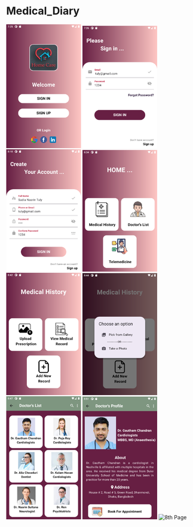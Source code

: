 # Medical_Diary

<div>
    <img src="image/1.png" alt="1st Page" width="200"/>
    <img src="image/2.png" alt="2nd Page" width="200"/>
    <img src="image/3.png" alt="3rd Page" width="200"/>
    <img src="image/4.png" alt="4th Page" width="200"/>
    <img src="image/5.png" alt="5th Page" width="200"/>
    <img src="image/6.png" alt="6th Page" width="200"/>
    <img src="image/7.png" alt="7th Page" width="200"/>
    <img src="image/8.png" alt="8th Page" width="200"/>
    <img src="image/9.png" alt="8th Page" width="200"/>
  </div>
